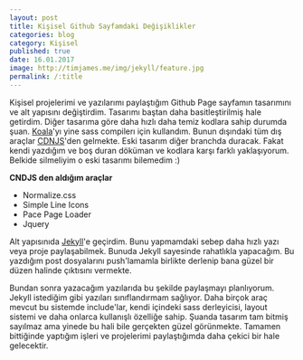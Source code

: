 ```yaml
---
layout: post
title: Kişisel Github Sayfamdaki Değişiklikler
categories: blog
category: Kişisel
published: true
date: 16.01.2017
image: http://timjames.me/img/jekyll/feature.jpg
permalink: /:title
---
```


Kişisel projelerimi ve yazılarımı paylaştığım Github Page sayfamın tasarımını ve alt yapısını değiştirdim. Tasarımı baştan daha basitleştirilmiş hale getirdim. Diğer tasarıma göre daha hızlı daha temiz kodlara sahip durumda şuan. [Koala](http://koala-app.com)'yı yine sass compilerı için kullandım. Bunun dışındaki tüm dış araçlar [CDNJS](https://cdnjs.com/)'den gelmekte. Eski tasarım diğer branchda duracak. Fakat kendi yazdığım ve boş duran döküman ve kodlara karşı farklı yaklaşıyorum. Belkide silmeliyim o eski tasarımı bilemedim :)

**CNDJS den aldığım araçlar**

* Normalize.css
* Simple Line Icons
* Pace Page Loader
* Jquery

Alt yapısınıda [Jekyll](https://jekyllrb.com/)'e geçirdim. Bunu yapmamdaki sebep daha hızlı yazı veya proje paylaşabilmek. Bunuda Jekyll sayesinde rahatlıkla yapacağım. Bu yazdığım post dosyalarını push'lamamla birlikte derlenip bana güzel bir düzen halinde çıktısını vermekte.

Bundan sonra yazacağım yazılarıda bu şekilde paylaşmayı planlıyorum. Jekyll istediğim gibi yazıları sınıflandırmam sağlıyor. Daha birçok araç mevcut bu sistemde include'lar, kendi içindeki sass derleyicisi, layout sistemi ve daha onlarca kullanışlı özelliğe sahip. Şuanda tasarım tam bitmiş sayılmaz ama yinede bu hali bile gerçekten güzel görünmekte. Tamamen bittiğinde yaptığım işleri ve projelerimi paylaştığımda daha çekici bir hale gelecektir.

<div style="display:none">
	{% gist scrogson/98580 %}
</div>